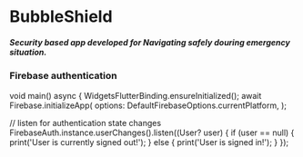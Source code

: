 # BubbleShield 

##### Security based app developed for Navigating safely douring emergency situation. 

### Firebase authentication 

void main() async {
  WidgetsFlutterBinding.ensureInitialized();
  await Firebase.initializeApp(
    options: DefaultFirebaseOptions.currentPlatform,
  );

  //  listen for authentication state changes
  FirebaseAuth.instance.userChanges().listen((User? user) {
    if (user == null) {
      print('User is currently signed out!');
    } else {
      print('User is signed in!');
    }
  });
